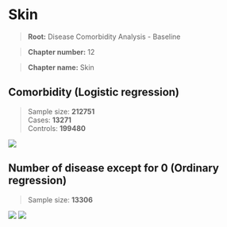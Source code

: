# Skin
    
> **Root:** Disease Comorbidity Analysis - Baseline

> **Chapter number:** 12  

> **Chapter name:** Skin  

## Comorbidity (Logistic regression)
> Sample size: **212751**  
> Cases: **13271**  
> Controls: **199480**
<img src="/Chapter/Figures/Baseline/LG/Chapter_12.png"/>
<CsvTable src="/public/Chapter/Data/Baseline/LG/LG_Chapter_12.csv" label="🔍 View full results" />

## Number of disease except for 0 (Ordinary regression)
> Sample size: **13306**
<img src="/Chapter/Figures/Baseline/Histogram/Chapter_12_ba.png"/>
<CsvTable src="/public/Chapter/Data/Baseline/Histogram/Chapter_12_ba.csv" label="🔍 View full results" />
        
<img src="/Chapter/Figures/Baseline/ORD/Chapter_12.png"/>
<CsvTable src="/public/Chapter/Data/Baseline/ORD/ORD_Chapter_12.csv" label="🔍 View full results" />
